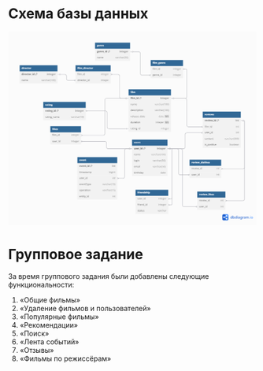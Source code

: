 # Схема базы данных
![БД.png](images/%D0%91%D0%94.png)
# Групповое задание
За время группового задания были добавлены следующие функциональности:
1)  «Общие фильмы»
2)  «Удаление фильмов и пользователей»
3)  «Популярные фильмы»
4)  «Рекомендации»
5)  «Поиск»
6)  «Лента событий»
7)  «Отзывы»
8)  «Фильмы по режиссёрам»


